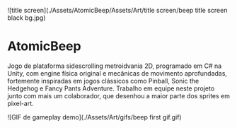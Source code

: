 ![title screen](./Assets/AtomicBeep/Assets/Art/title screen/beep title screen black bg.jpg)
# AtomicBeep
Jogo de plataforma sidescrolling metroidvania 2D, programado em C# na Unity, com engine física original e mecânicas de movimento aprofundadas, fortemente inspiradas em jogos clássicos como Pinball, Sonic the Hedgehog e Fancy Pants Adventure. Trabalho em equipe neste projeto junto com mais um colaborador, que desenhou a maior parte dos sprites em pixel-art.

![GIF de gameplay demo](./Assets/Art/gifs/beep first gif.gif)
